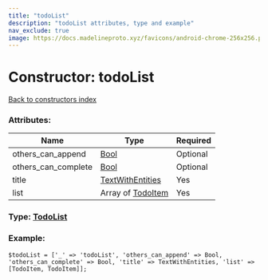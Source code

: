 ```yaml
---
title: "todoList"
description: "todoList attributes, type and example"
nav_exclude: true
image: https://docs.madelineproto.xyz/favicons/android-chrome-256x256.png
---
```

# Constructor: todoList  
[Back to constructors index](/API_docs/constructors/index.html)



### Attributes:

| Name     |    Type       | Required |
|----------|---------------|----------|
|others\_can\_append|[Bool](/API_docs/types/Bool.html) | Optional|
|others\_can\_complete|[Bool](/API_docs/types/Bool.html) | Optional|
|title|[TextWithEntities](/API_docs/types/TextWithEntities.html) | Yes|
|list|Array of [TodoItem](/API_docs/types/TodoItem.html) | Yes|



### Type: [TodoList](/API_docs/types/TodoList.html)


### Example:

```
$todoList = ['_' => 'todoList', 'others_can_append' => Bool, 'others_can_complete' => Bool, 'title' => TextWithEntities, 'list' => [TodoItem, TodoItem]];
```  
